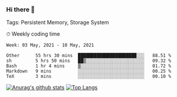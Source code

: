 ### Hi there 👋

Tags: Persistent Memory, Storage System

<!--

[![Anurag's github stats](https://github-readme-stats.vercel.app/api?username=wwyf)](https://github.com/anuraghazra/github-readme-stats)

[![Anurag's github stats](https://github-readme-stats.vercel.app/api?username=wwyf&count_private=true)](https://github.com/anuraghazra/github-readme-stats)


[![Top Langs](https://github-readme-stats.vercel.app/api/top-langs/?username=wwyf&count_private=true&&hide=jupyter%20notebook,html)](https://github.com/anuraghazra/github-readme-stats)



-->


⏱ Weekly coding time

<!--START_SECTION:waka-->
```text
Week: 03 May, 2021 - 10 May, 2021

Other      55 hrs 30 mins  ██████████████████████░░░   88.51 % 
sh         5 hrs 50 mins   ██▒░░░░░░░░░░░░░░░░░░░░░░   09.32 % 
Bash       1 hr 4 mins     ▒░░░░░░░░░░░░░░░░░░░░░░░░   01.72 % 
Markdown   9 mins          ░░░░░░░░░░░░░░░░░░░░░░░░░   00.25 % 
TeX        3 mins          ░░░░░░░░░░░░░░░░░░░░░░░░░   00.10 % 
```
<!--END_SECTION:waka-->



[![Anurag's github stats](https://github-readme-stats.vercel.app/api?username=wwyf&count_private=true&show_icons=true&hide_border=true)](https://github.com/anuraghazra/github-readme-stats) [![Top Langs](https://github-readme-stats.vercel.app/api/top-langs/?username=wwyf&count_private=true&hide=jupyter%20notebook,html,OpenEdge%20ABL&langs_count=10&layout=compact&hide_border=true)](https://github.com/anuraghazra/github-readme-stats)

<!--

[![willianrod's wakatime stats](https://github-readme-stats.vercel.app/api/wakatime?username=wwyf)](https://github.com/anuraghazra/github-readme-stats)


-->
